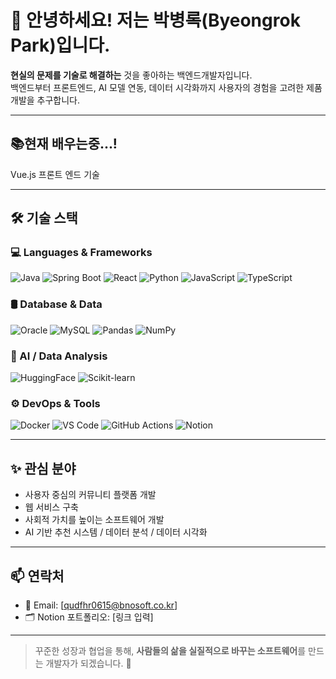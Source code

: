 # 👋 안녕하세요! 저는 박병록(Byeongrok Park)입니다.

**현실의 문제를 기술로 해결하는** 것을 좋아하는 백엔드개발자입니다.  
백엔드부터 프론트엔드, AI 모델 연동, 데이터 시각화까지 사용자의 경험을 고려한 제품 개발을 추구합니다.


---
## 📚현재 배우는중...!
Vue.js 프론트 엔드 기술

---

## 🛠️ 기술 스택

### 💻 Languages & Frameworks
![Java](https://img.shields.io/badge/Java-007396?style=flat&logo=java&logoColor=white)
![Spring Boot](https://img.shields.io/badge/Spring%20Boot-6DB33F?style=flat&logo=spring-boot&logoColor=white)
![React](https://img.shields.io/badge/React-61DAFB?style=flat&logo=react&logoColor=black)
![Python](https://img.shields.io/badge/Python-3776AB?style=flat&logo=python&logoColor=white)
![JavaScript](https://img.shields.io/badge/JavaScript-F7DF1E?style=flat&logo=javascript&logoColor=black)
![TypeScript](https://img.shields.io/badge/TypeScript-blue?style=flat&logo=typeScript&logoColor=white)

### 🛢️ Database & Data
![Oracle](https://img.shields.io/badge/Oracle-F80000?style=flat&logo=oracle&logoColor=white)
![MySQL](https://img.shields.io/badge/MySQL-4479A1?style=flat&logo=mysql&logoColor=white)
![Pandas](https://img.shields.io/badge/Pandas-150458?style=flat&logo=pandas&logoColor=white)
![NumPy](https://img.shields.io/badge/NumPy-013243?style=flat&logo=numpy&logoColor=white)

### 🧠 AI / Data Analysis
![HuggingFace](https://img.shields.io/badge/HuggingFace-FFBF00?style=flat&logo=huggingface&logoColor=black)
![Scikit-learn](https://img.shields.io/badge/Scikit--learn-F7931E?style=flat&logo=scikitlearn&logoColor=black)

### ⚙️ DevOps & Tools
![Docker](https://img.shields.io/badge/Docker-2496ED?style=flat&logo=docker&logoColor=white)
![VS Code](https://img.shields.io/badge/VS%20Code-007ACC?style=flat&logo=visual-studio-code&logoColor=white)
![GitHub Actions](https://img.shields.io/badge/GitHub%20Actions-2088FF?style=flat&logo=github-actions&logoColor=white)
![Notion](https://img.shields.io/badge/Notion-000000?style=flat&logo=notion&logoColor=white)

---

## ✨ 관심 분야
- 사용자 중심의 커뮤니티 플랫폼 개발
- 웹 서비스 구축
- 사회적 가치를 높이는 소프트웨어 개발
- AI 기반 추천 시스템 / 데이터 분석 / 데이터 시각화

---

## 📫 연락처
- 📮 Email: [qudfhr0615@bnosoft.co.kr]
- 🗂️ Notion 포트폴리오: [링크 입력]

---

> 꾸준한 성장과 협업을 통해, **사람들의 삶을 실질적으로 바꾸는 소프트웨어**를 만드는 개발자가 되겠습니다. 🙌
